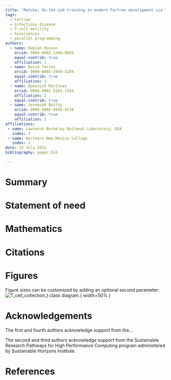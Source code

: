 ```yaml
---
title: 'Matcha: On-the-job training in modern Fortran development via T-cell motility simulation'
tags:
  - Fortran
  - infectious disease
  - T-cell motility
  - biosciences
  - parallel programming
authors:
  - name: Damian Rouson 
    orcid: 0000-0002-2344-868X
    equal-contrib: true
    affiliation: 1
  - name: David Torres
    orcid: 0000-0003-2469-5284
    equal-contrib: true
    affiliation: 2
  - name: Dominick Martinez
    orcid: 0000-0001-5181-1354
    affiliation: 2
    equal-contrib: true
  - name: Jeremiah Bailey
    orcid: 0000-0002-0436-9118
    equal-contrib: true
    affiliation: 1
affiliations:
 - name: Lawrence Berkeley National Laboratory, USA
   index: 1
 - name: Northern New Mexico College
   index: 2
date: 15 July 2022
bibliography: paper.bib

---
```


# Summary



# Statement of need

# Mathematics

# Citations

# Figures

Figure sizes can be customized by adding an optional second parameter:
![T\_cell\_collection\_t class diagram.](https://user-images.githubusercontent.com/13108868/179325760-fb1021d2-b534-47f2-95b7-d83c077748c6.png){ width=50% }

# Acknowledgements

The first and fourth authors acknowledge support from the...

The second and third authors acknowledge support from the Sustainable Research Pathways for High Performance Computing program administered by Sustainable Horizons Institute.

# References
